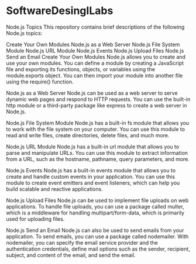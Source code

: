 # SoftwareDesingILabs
Node.js Topics
This repository contains brief descriptions of the following Node.js topics:

Create Your Own Modules
Node.js as a Web Server
Node.js File System Module
Node.js URL Module
Node.js Events
Node.js Upload Files
Node.js Send an Email
Create Your Own Modules
Node.js allows you to create and use your own modules. You can define a module by creating a JavaScript file and exporting its functions, objects, or variables using the module.exports object. You can then import your module into another file using the require() function.

Node.js as a Web Server
Node.js can be used as a web server to serve dynamic web pages and respond to HTTP requests. You can use the built-in http module or a third-party package like express to create a web server in Node.js.

Node.js File System Module
Node.js has a built-in fs module that allows you to work with the file system on your computer. You can use this module to read and write files, create directories, delete files, and much more.

Node.js URL Module
Node.js has a built-in url module that allows you to parse and manipulate URLs. You can use this module to extract information from a URL, such as the hostname, pathname, query parameters, and more.

Node.js Events
Node.js has a built-in events module that allows you to create and handle custom events in your application. You can use this module to create event emitters and event listeners, which can help you build scalable and reactive applications.

Node.js Upload Files
Node.js can be used to implement file uploads on web applications. To handle file uploads, you can use a package called multer, which is a middleware for handling multipart/form-data, which is primarily used for uploading files.

Node.js Send an Email
Node.js can also be used to send emails from your application. To send emails, you can use a package called nodemailer. With nodemailer, you can specify the email service provider and the authentication credentials, define mail options such as the sender, recipient, subject, and content of the email, and send the email.

